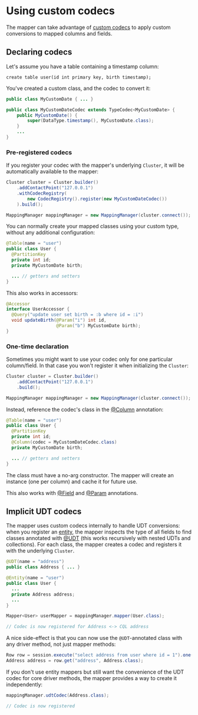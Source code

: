# Using custom codecs

The mapper can take advantage of [custom codecs](../../custom_codecs/)
to apply custom conversions to mapped columns and fields.

## Declaring codecs

Let's assume you have a table containing a timestamp column:

```
create table user(id int primary key, birth timestamp);
```

You've created a custom class, and the codec to convert it:

```java
public class MyCustomDate { ... }

public class MyCustomDateCodec extends TypeCodec<MyCustomDate> {
    public MyCustomDate() {
        super(DataType.timestamp(), MyCustomDate.class);
    }
    ...
}
```

### Pre-registered codecs

If you register your codec with the mapper's underlying `Cluster`, it
will be automatically available to the mapper:

```java
Cluster cluster = Cluster.builder()
    .addContactPoint("127.0.0.1")
    .withCodecRegistry(
        new CodecRegistry().register(new MyCustomDateCodec())
    ).build();

MappingManager mappingManager = new MappingManager(cluster.connect());
```

You can normally create your mapped classes using your custom type,
without any additional configuration:

```java
@Table(name = "user")
public class User {
  @PartitionKey
  private int id;
  private MyCustomDate birth;

  ... // getters and setters
}
```

This also works in accessors:

```java
@Accessor
interface UserAccessor {
  @Query("update user set birth = :b where id = :i")
  void updateBirth(@Param("i") int id,
                   @Param("b") MyCustomDate birth);
}
```

### One-time declaration

Sometimes you might want to use your codec only for one particular
column/field. In that case you won't register it when initializing the
`Cluster`:

```java
Cluster cluster = Cluster.builder()
    .addContactPoint("127.0.0.1")
    .build();

MappingManager mappingManager = new MappingManager(cluster.connect());
```

Instead, reference the codec's class in the [@Column][column]
annotation:

```java
@Table(name = "user")
public class User {
  @PartitionKey
  private int id;
  @Column(codec = MyCustomDateCodec.class)
  private MyCustomDate birth;

  ... // getters and setters
}
```

The class must have a no-arg constructor. The mapper will create an
instance (one per column) and cache it for future use.

This also works with [@Field][field] and [@Param][param] annotations.

[column]:http://docs.datastax.com/en/drivers/java/3.8/com/datastax/driver/mapping/annotations/Column.html
[field]:http://docs.datastax.com/en/drivers/java/3.8/com/datastax/driver/mapping/annotations/Field.html
[param]:http://docs.datastax.com/en/drivers/java/3.8/com/datastax/driver/mapping/annotations/Param.html


## Implicit UDT codecs

The mapper uses custom codecs internally to handle UDT conversions: when
you register an [entity](../using/#entity-mappers), the mapper inspects
the type of all fields to find classes annotated with
[@UDT](../creating/#mapping-user-types) (this works recursively with
nested UDTs and collections). For each class, the mapper creates a codec
and registers it with the underlying `Cluster`.

```java
@UDT(name = "address")
public class Address { ... }

@Entity(name = "user")
public class User {
  ...
  private Address address;
  ...
}

Mapper<User> userMapper = mappingManager.mapper(User.class);

// Codec is now registered for Address <-> CQL address
```

A nice side-effect is that you can now use the `@UDT`-annotated class
with any driver method, not just mapper methods:

```java
Row row = session.execute("select address from user where id = 1").one();
Address address = row.get("address", Address.class);
```

If you don't use entity mappers but still want the convenience of the
UDT codec for core driver methods, the mapper provides a way to create
it independently:

```java
mappingManager.udtCodec(Address.class);

// Codec is now registered
```
